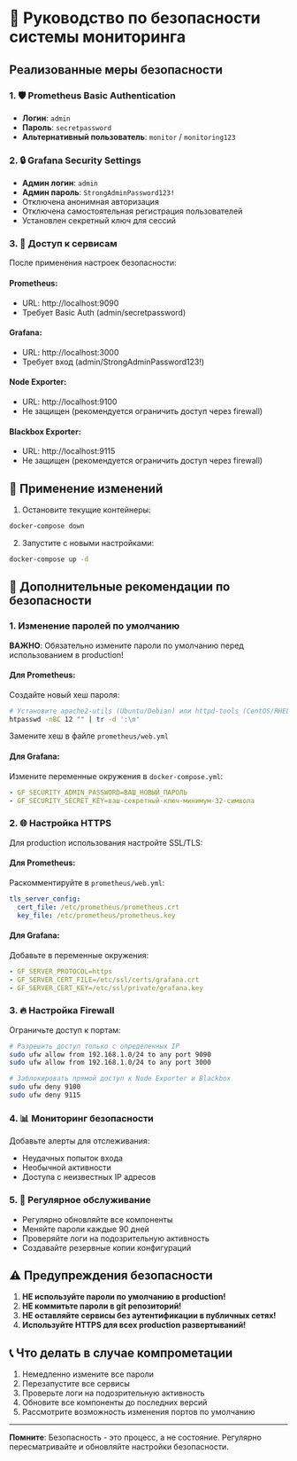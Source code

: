 #  🔐 Руководство по безопасности системы мониторинга

## Реализованные меры безопасности

### 1. 🛡️ Prometheus Basic Authentication
- **Логин**: `admin`
- **Пароль**: `secretpassword`
- **Альтернативный пользователь**: `monitor` / `monitoring123`

### 2. 🔒 Grafana Security Settings
- **Админ логин**: `admin`
- **Админ пароль**: `StrongAdminPassword123!`
- Отключена анонимная авторизация
- Отключена самостоятельная регистрация пользователей
- Установлен секретный ключ для сессий

### 3. 🚦 Доступ к сервисам
После применения настроек безопасности:

#### Prometheus:
- URL: http://localhost:9090
- Требует Basic Auth (admin/secretpassword)

#### Grafana:
- URL: http://localhost:3000
- Требует вход (admin/StrongAdminPassword123!)

#### Node Exporter:
- URL: http://localhost:9100
- Не защищен (рекомендуется ограничить доступ через firewall)

#### Blackbox Exporter:
- URL: http://localhost:9115
- Не защищен (рекомендуется ограничить доступ через firewall)

## 🔄 Применение изменений

1. Остановите текущие контейнеры:
```bash
docker-compose down
```

2. Запустите с новыми настройками:
```bash
docker-compose up -d
```

## 🔧 Дополнительные рекомендации по безопасности

### 1. Изменение паролей по умолчанию
**ВАЖНО**: Обязательно измените пароли по умолчанию перед использованием в production!

#### Для Prometheus:
Создайте новый хеш пароля:
```bash
# Установите apache2-utils (Ubuntu/Debian) или httpd-tools (CentOS/RHEL)
htpasswd -nBC 12 "" | tr -d ':\n'
```
Замените хеш в файле `prometheus/web.yml`

#### Для Grafana:
Измените переменные окружения в `docker-compose.yml`:
```yaml
- GF_SECURITY_ADMIN_PASSWORD=ВАШ_НОВЫЙ_ПАРОЛЬ
- GF_SECURITY_SECRET_KEY=ваш-секретный-ключ-минимум-32-символа
```

### 2. 🌐 Настройка HTTPS
Для production использования настройте SSL/TLS:

#### Для Prometheus:
Раскомментируйте в `prometheus/web.yml`:
```yaml
tls_server_config:
  cert_file: /etc/prometheus/prometheus.crt
  key_file: /etc/prometheus/prometheus.key
```

#### Для Grafana:
Добавьте в переменные окружения:
```yaml
- GF_SERVER_PROTOCOL=https
- GF_SERVER_CERT_FILE=/etc/ssl/certs/grafana.crt
- GF_SERVER_CERT_KEY=/etc/ssl/private/grafana.key
```

### 3. 🔥 Настройка Firewall
Ограничьте доступ к портам:

```bash
# Разрешить доступ только с определенных IP
sudo ufw allow from 192.168.1.0/24 to any port 9090
sudo ufw allow from 192.168.1.0/24 to any port 3000

# Заблокировать прямой доступ к Node Exporter и Blackbox
sudo ufw deny 9100
sudo ufw deny 9115
```

### 4. 📊 Мониторинг безопасности
Добавьте алерты для отслеживания:
- Неудачных попыток входа
- Необычной активности
- Доступа с неизвестных IP адресов

### 5. 🔄 Регулярное обслуживание
- Регулярно обновляйте все компоненты
- Меняйте пароли каждые 90 дней
- Проверяйте логи на подозрительную активность
- Создавайте резервные копии конфигураций

## ⚠️ Предупреждения безопасности

1. **НЕ используйте пароли по умолчанию в production!**
2. **НЕ коммитьте пароли в git репозиторий!**
3. **НЕ оставляйте сервисы без аутентификации в публичных сетях!**
4. **Используйте HTTPS для всех production развертываний!**

## 📞 Что делать в случае компрометации

1. Немедленно измените все пароли
2. Перезапустите все сервисы
3. Проверьте логи на подозрительную активность
4. Обновите все компоненты до последних версий
5. Рассмотрите возможность изменения портов по умолчанию

---
**Помните**: Безопасность - это процесс, а не состояние. Регулярно пересматривайте и обновляйте настройки безопасности.
